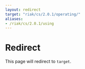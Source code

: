 ```yaml
---
layout: redirect
target: "riak/cs/2.0.1/operating/"
aliases:
- /riak/cs/2.0.1/using
---
```


# Redirect

This page will redirect to `target`.
